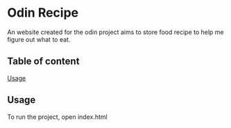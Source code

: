 # Odin Recipe
An website created for the odin project aims to store food recipe to help me figure out what to eat.

## Table of content
[Usage](#usage)

## Usage
To run the project, open index.html